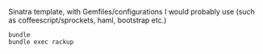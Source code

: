 Sinatra template, with Gemfiles/configurations I would probably use (such as coffeescript/sprockets, haml, bootstrap etc.)

```
bundle
bundle exec rackup
```